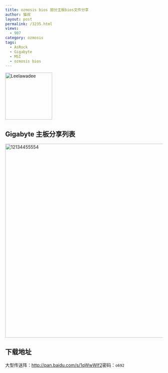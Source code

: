 ```yaml
---
title: ozmosis bios 部分主板bios文件分享
author: 猫叔
layout: post
permalink: /3235.html
views:
  - 907
category: ozmosis
tags:
  - AsRock
  - Gigabyte
  - MSI
  - ozmosis bios
---
```

[<img class=" size-full wp-image-3238 aligncenter" src="http://cache.maoshu.cc//wp-content/uploads/2015/05/Leelawadee.png" alt="Leelawadee" width="150" height="150" />][1]

## Gigabyte 主板分享列表

[<img class="alignnone size-full wp-image-3242" src="http://cache.maoshu.cc//wp-content/uploads/2015/05/12134455554.png" alt="12134455554" width="874" height="619" />][2]

## 下载地址

大型传送阵：<http://pan.baidu.com/s/1qWwWlf2>密码：`o692`


 [1]: http://cache.maoshu.cc//wp-content/uploads/2015/05/Leelawadee.png
 [2]: http://cache.maoshu.cc//wp-content/uploads/2015/05/12134455554.png

